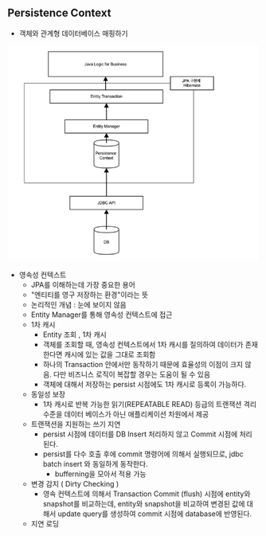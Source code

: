## **Persistence Context**

- 객체와 관계형 데이터베이스 매핑하기
    
![JPA Structure](https://github.com/keepinmindsh/tech-course/blob/main/assets/jpa_sturucture.png)

- 영속성 컨텍스트
    - JPA를 이해하는데 가장 중요한 용어
    - "엔티티를 영구 저장하는 환경"이라는 뜻
    - 논리적인 개념 : 눈에 보이지 않음
    - Entity Manager를 통해 영속성 컨텍스트에 접근
    - 1차 캐시
        - Entity 조회 , 1차 캐시
        - 객체를 조회할 때, 영속성 컨텍스트에서 1차 캐시를 질의하여 데이터가 존재한다면 캐시에 있는 값을 그대로 조회함
        - 하나의 Transaction 안에서만 동작하기 때문에 효율성의 이점이 크지 않음. 다만 비즈니스 로직이 복잡할 경우는 도움이 될 수 있음
        - 객체에 대해서 저장하는 persist 시점에도 1차 캐시로 등록이 가능하다.
    - 동일성 보장
        - 1차 캐시로 반복 가능한 읽기(REPEATABLE READ) 등급의 트랜잭션 격리 수준을 데이터 베이스가 아닌 애플리케이션 차원에서 제공
    - 트랜잭션을 지원하는 쓰기 지연
        - persist 시점에 데이터를 DB Insert 처리하지 않고 Commit 시점에 처리된다.
        - persist를 다수 호출 후에 commit 명령어에 의해서 실행되므로, jdbc batch insert 와 동일하게 동작한다.
            - bufferning을 모아서 적용 가능
    - 변경 감지 ( Dirty Checking )
        - 영속 컨텍스트에 의해서 Transaction Commit (flush) 시점에 entity와 snapshot를 비교하는데,
          entity와 snapshot을 비교하여 변경된 값에 대해서 update query를 생성하여 commit 시점에 database에 반영된다.
    - 지연 로딩 
